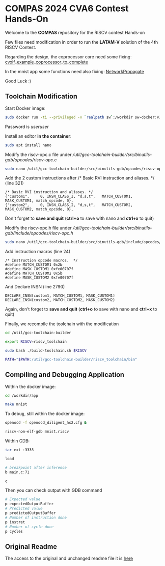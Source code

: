 # COMPAS 2024 CVA6 Contest Hands-On

Welcome to the **COMPAS** repository for the RISCV contest Hands-on

Few files need modification in order to run the **LATAM-V** solution of the 4th RISCV Contest.

Regarding the design, the coprocessor core need some fixing:
[cvxif_example_coprocessor_to_complete](./core/cvxif_example/cvxif_example_coprocessor_to_complete.sv)

In the mnist app some functions need also fixing:
[NetworkPropagate](./sw/app/mnist/NetworkPropagate.c)

Good Luck :)

## Toolchain Modification

Start Docker image:
```sh
sudo docker run -ti --privileged -v `realpath sw`:/workdir sw-docker:v1
```
Password is *useruser*

Install an editor **in the container**:
```sh
sudo apt install nano
```

Modify the riscv-opc.c file under _/util/gcc-toolchain-builder/src/binutils-gdb/opcodes/riscv-opc.c_
```sh
sudo nano /util/gcc-toolchain-builder/src/binutils-gdb/opcodes/riscv-opc.c
```
Add the 2 custom instructions after /* Basic RVI instruction and aliases. */ (line 321)
```
/* Basic RVI instruction and aliases. */
{"custom1", 	0, INSN_CLASS_I, "d,s,t", 	MATCH_CUSTOM1, MASK_CUSTOM1, match_opcode, 0},
{"custom2", 	0, INSN_CLASS_I, "d,s,t", 	MATCH_CUSTOM2, MASK_CUSTOM2, match_opcode, 0},
```
Don't forget to **save and quit** (**ctrl+o** to save with nano and **ctrl+x** to quit)

Modify the riscv-opc.h file under _/util/gcc-toolchain-builder/src/binutils-gdb/include/opcodes/riscv-opc.h_

```sh
sudo nano /util/gcc-toolchain-builder/src/binutils-gdb/include/opcodes/riscv-opc.h
```
Add instruction macros (line 24)
```
/* Instruction opcode macros.  */
#define MATCH_CUSTOM1 0x2b
#define MASK_CUSTOM1 0xfe00707f
#define MATCH_CUSTOM2 0x5b
#define MASK_CUSTOM2 0xfe00707f
```
And Declare INSN (line 2790)

```
DECLARE_INSN(custom1, MATCH_CUSTOM1, MASK_CUSTOM1)
DECLARE_INSN(custom2, MATCH_CUSTOM2, MASK_CUSTOM2)
```
Again, don't forget to **save and quit** (**ctrl+o** to save with nano and **ctrl+x** to quit)

Finally, we recompile the toolchain with the modification

```sh
cd /util/gcc-toolchain-builder

export RISCV=riscv_toolchain

sudo bash ./build-toolchain.sh $RISCV

PATH="$PATH:/util/gcc-toolchain-builder/riscv_toolchain/bin"
```

## Compiling and Debugging Application

Within the docker image:

```sh
cd /workdir/app

make mnist
```

To debug, still within the docker image:
```sh
openocd -f openocd_diligent_hs2.cfg &

riscv-non-elf-gdb mnist.riscv
```

Within GDB:
```sh
tar ext :3333

load

# breakpoint after inference
b main.c:71

c
```
Then you can check output with GDB command

```sh
# Expected value
p expectedOutputBuffer
# Predicted value 
p predictedOutputBuffer
# Number of instruction done
p instret
# Number of cycle done
p cycles
```

## Original Readme

The access to the original and unchanged readme file it is [here](/README_original.md)
